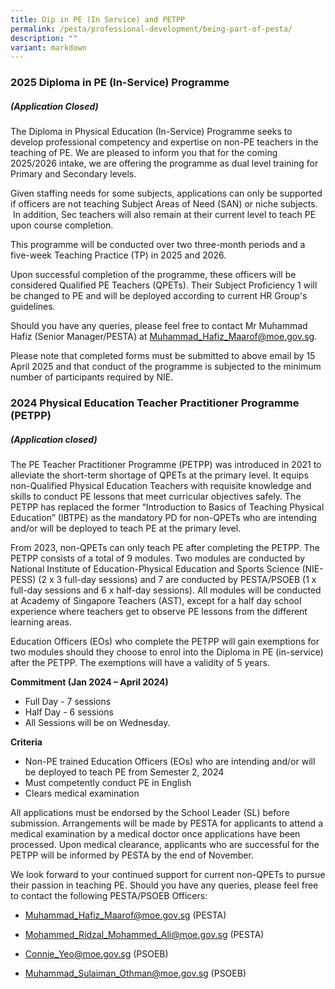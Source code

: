 ```yaml
---
title: Dip in PE (In Service) and PETPP
permalink: /pesta/professional-development/being-part-of-pesta/
description: ""
variant: markdown
---
```

###  2025 Diploma in PE (In-Service) Programme
##### (Application Closed) 

The Diploma in Physical Education (In-Service) Programme seeks to develop professional competency and expertise on non-PE teachers in the teaching of PE. We are pleased to inform you that for the coming 2025/2026 intake, we are offering the programme as dual level training for Primary and Secondary levels. 

Given staffing needs for some subjects, applications can only be supported if officers are not teaching Subject Areas of Need (SAN) or niche subjects.  In addition, Sec teachers will also remain at their current level to teach PE upon course completion.

This programme will be conducted over two three-month periods and a five-week Teaching Practice (TP) in 2025 and 2026.

Upon successful completion of the programme, these officers will be considered Qualified PE Teachers (QPETs). Their Subject Proficiency 1 will be changed to PE and will be deployed according to current HR Group's guidelines. 
      
Should you have any queries, please feel free to contact Mr Muhammad Hafiz (Senior Manager/PESTA) at Muhammad_Hafiz_Maarof@moe.gov.sg.

Please note that completed forms must be submitted to above email by 15 April 2025 and that conduct of the programme is subjected to the minimum number of participants required by NIE.  


###  2024 Physical Education Teacher Practitioner Programme (PETPP) 
##### (Application closed)

The PE Teacher Practitioner Programme (PETPP) was introduced in 2021 to alleviate the short-term shortage of QPETs at the primary level. It equips non-Qualified Physical Education Teachers with requisite knowledge and skills to conduct PE lessons that meet curricular objectives safely. The PETPP has replaced the former “Introduction to Basics of Teaching Physical Education” (IBTPE) as the mandatory PD for non-QPETs who are intending and/or will be deployed to teach PE at the primary level.

From 2023, non-QPETs can only teach PE after completing the PETPP. The PETPP consists of a total of 9 modules. Two modules are conducted by National Institute of Education-Physical Education and Sports Science (NIE-PESS) (2 x 3 full-day sessions) and 7 are conducted by PESTA/PSOEB (1 x full-day sessions and 6 x half-day sessions). All modules will be conducted at Academy of Singapore Teachers (AST), except for a half day school experience where teachers get to observe PE lessons from the different learning areas. 

Education Officers (EOs) who complete the PETPP will gain exemptions for two modules should they choose to enrol into the Diploma in PE (in-service) after the PETPP. The exemptions will have a validity of 5 years.

**Commitment (Jan 2024 – April 2024)**

* Full Day - 7 sessions
* Half Day - 6 sessions
* All Sessions will be on Wednesday. 

**Criteria**

*   Non\-PE trained Education Officers (EOs) who are intending and/or will be deployed to teach PE from Semester 2, 2024
*   Must competently conduct PE in English
*   Clears medical examination

All applications must be endorsed by the School Leader (SL) before submission. Arrangements will be made by PESTA for applicants to attend a medical examination by a medical doctor once applications have been processed. Upon medical clearance, applicants who are successful for the PETPP will be informed by PESTA by the end of November.

We look forward to your continued support for current non-QPETs to pursue their passion in teaching PE. Should you have any queries, please feel free to contact the following PESTA/PSOEB Officers:
 
*   Muhammad_Hafiz_Maarof@moe.gov.sg (PESTA)

*   Mohammed_Ridzal_Mohammed_Ali@moe.gov.sg (PESTA) 
*   Connie_Yeo@moe.gov.sg (PSOEB)
*   Muhammad_Sulaiman_Othman@moe.gov.sg (PSOEB)